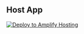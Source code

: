 ## Host App

<a href="https://console.aws.amazon.com/amplify/home#/deploy?repo=https://github.com/EashanKaushik/scribe-frontend">
    <img src="https://oneclick.amplifyapp.com/button.svg" alt="Deploy to Amplify Hosting">
</a>
